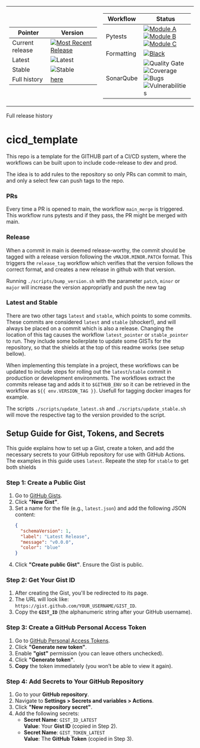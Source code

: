 <table>
  <tr>
    <td width="50%" style="text-align: left;">

| Pointer          | Version |
|------------------|---------|
| Current release    | [![Most Recent Release](https://img.shields.io/github/v/release/Martijho/cicd_template)](https://github.com/Martijho/cicd_template/releases/latest) |
| Latest             | ![Latest](https://img.shields.io/endpoint?url=https://gist.githubusercontent.com/Martijho/a55d7787586c5e7f5b7e09588757e696/raw/latest.json)  |
| Stable             | ![Stable](https://img.shields.io/endpoint?url=https://gist.githubusercontent.com/Martijho/7a50d807ec91d1e85af92d83f0949631/raw/stable.json) |
| Full history       | [here](https://gist.github.com/Martijho/cdc1e310d9f336ef1c7543d1e3cea78e) |

   </td>
    <td width="50%" style="text-align: right;">

| Workflow         | Status |
|------------------|--------|
| Pytests          | [![Module A](https://github.com/Martijho/cicd_template/actions/workflows/test_module_a.yml/badge.svg)](https://github.com/Martijho/cicd_template/actions/workflows/test_module_a.yml) <br> [![Module B](https://github.com/Martijho/cicd_template/actions/workflows/test_module_b.yml/badge.svg)](https://github.com/Martijho/cicd_template/actions/workflows/test_module_b.yml) <br> [![Module C](https://github.com/Martijho/cicd_template/actions/workflows/test_module_c.yml/badge.svg)](https://github.com/Martijho/cicd_template/actions/workflows/test_module_c.yml) |
| Formatting       | [![Black](https://github.com/Martijho/cicd_template/actions/workflows/black_formatting.yml/badge.svg)](https://github.com/Martijho/cicd_template/actions/workflows/black_formatting.yml) |
| SonarQube        | ![Quality Gate](https://sonarcloud.io/api/project_badges/measure?project=Martijho_cicd_template&metric=alert_status) <br> ![Coverage](https://sonarcloud.io/api/project_badges/measure?project=Martijho_cicd_template&metric=coverage) <br> ![Bugs](https://sonarcloud.io/api/project_badges/measure?project=Martijho_cicd_template&metric=bugs) <br> ![Vulnerabilities](https://sonarcloud.io/api/project_badges/measure?project=Martijho_cicd_template&metric=vulnerabilities) |

   </td>
  </tr>
</table>


Full release history 
# cicd_template
This repo is a template for the GITHUB part of a CI/CD system, where the workflows can be built upon to include code-release to dev and prod. 

The idea is to add rules to the repository so only PRs can commit to main, and only a select few can push tags to the repo. 

### PRs
Every time a PR is opened to main, the workflow `main_merge` is triggered. This workflow runs pytests and if they pass, the PR might be merged with main.

### Release
When a commit in main is deemed release-worthy, the commit should be tagged with a release version following the `vMAJOR.MINOR.PATCH` format.
This triggers the `release_tag` workflow which verifies that the version follows the correct format, and creates a new release in github with that version. 

Running `./scripts/bump_version.sh` with the parameter `patch`, `minor` or `major` will increase the version appropriatly and push the new tag

### Latest and Stable
There are two other tags `latest` and `stable`, which points to some commits. These commits are considered `latest` and `stable` (shocker!), 
and will always be placed on a commit which is also a release. 
Changing the location of this tag causes the workflow `latest_pointer` or `stable_pointer` to run. They include some boilerplate to update some GISTs
for the repository, so that the shields at the top of this readme works (see setup bellow).

When implementing this template in a project, these workflows can be updated to include steps for rolling out the `latest`/`stable` commit in production or development environments. 
The workflows extract the commits release tag and adds it to `$GITHUB_ENV` so it can be retrieved in the workflow as `${{ env.VERSION_TAG }}`. Usefull for tagging docker images for example.

The scripts `./scripts/update_latest.sh` and `./scripts/update_stable.sh` will move the respective tag to the version provided to the script. 
     

## Setup Guide for Gist, Tokens, and Secrets

This guide explains how to set up a Gist, create a token, and add the necessary secrets to your GitHub repository for use with GitHub Actions.
The examples in this guide uses `latest`. Repeate the step for `stable` to get both shields

### Step 1: Create a Public Gist
1. Go to [GitHub Gists](https://gist.github.com/).
2. Click **"New Gist"**.
3. Set a name for the file (e.g., `latest.json`) and add the following JSON content:
    ```json
    {
      "schemaVersion": 1,
      "label": "Latest Release",
      "message": "v0.0.0",
      "color": "blue"
    }
    ```
4. Click **"Create public Gist"**. Ensure the Gist is public.

### Step 2: Get Your Gist ID
1. After creating the Gist, you'll be redirected to its page.
2. The URL will look like:  
    `https://gist.github.com/YOUR_USERNAME/GIST_ID`.
3. Copy the **`GIST_ID`** (the alphanumeric string after your GitHub username).

### Step 3: Create a GitHub Personal Access Token
1. Go to [GitHub Personal Access Tokens](https://github.com/settings/tokens).
2. Click **"Generate new token"**.
3. Enable **"gist"** permission (you can leave others unchecked).
4. Click **"Generate token"**.
5. **Copy** the token immediately (you won’t be able to view it again).

### Step 4: Add Secrets to Your GitHub Repository
1. Go to your **GitHub repository**.
2. Navigate to **Settings > Secrets and variables > Actions**.
3. Click **"New repository secret"**.
4. Add the following secrets:
   - **Secret Name**: `GIST_ID_LATEST`  
     **Value**: Your **Gist ID** (copied in Step 2).
   - **Secret Name**: `GIST_TOKEN_LATEST`  
     **Value**: The **GitHub Token** (copied in Step 3).

